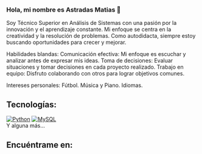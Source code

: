 ### Hola, mi nombre es Astradas Matias 👋

Soy Técnico Superior en Análisis de Sistemas con una pasión por la innovación y el aprendizaje constante. Mi enfoque se centra en la creatividad y la resolución de problemas. Como autodidacta, siempre estoy buscando oportunidades para crecer y mejorar.

Habilidades blandas:
Comunicación efectiva: Mi enfoque es escuchar y analizar antes de expresar mis ideas.
Toma de decisiones: Evaluar situaciones y tomar decisiones en cada proyecto realizado.
Trabajo en equipo: Disfruto colaborando con otros para lograr objetivos comunes.

Intereses personales:
Fútbol.
Música y Piano.
Idiomas.

## Tecnologías:
[![Python](https://img.shields.io/badge/Python-yellow?style=for-the-badge&logo=python&logoColor=white&labelColor=101010)]()
[![MySQL](https://img.shields.io/badge/MySQL-4479A1?style=for-the-badge&logo=mysql&logoColor=white&labelColor=101010)]()
</br>
Y alguna más...

## Encuéntrame en:

<!--
**AstradasMatias/AstradasMatias** is a ✨ _special_ ✨ repository because its `README.md` (this file) appears on your GitHub profile.

Here are some ideas to get you started:

- 🔭 I’m currently working on ...
- 🌱 I’m currently learning ...
- 👯 I’m looking to collaborate on ...
- 🤔 I’m looking for help with ...
- 💬 Ask me about ...
- 📫 How to reach me: ...
- 😄 Pronouns: ...
- ⚡ Fun fact: ...
-->
